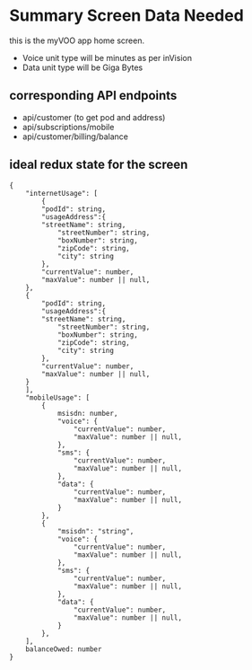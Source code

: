 # Summary Screen Data Needed

this is the myVOO app home screen.

- Voice unit type will be minutes as per inVision
- Data unit type will be Giga Bytes

## corresponding API endpoints
 - api/customer (to get pod and address)
 - api/subscriptions/mobile
 - api/customer/billing/balance
 
## ideal redux state for the screen
```
{
    "internetUsage": [
        {
        "podId": string,
        "usageAddress":{
        "streetName": string,
            "streetNumber": string,
            "boxNumber": string,
            "zipCode": string,
            "city": string
        },
        "currentValue": number,
        "maxValue": number || null,    
    },
    {
        "podId": string,
        "usageAddress":{
        "streetName": string,
            "streetNumber": string,
            "boxNumber": string,
            "zipCode": string,
            "city": string
        },
        "currentValue": number,
        "maxValue": number || null,    
    }
    ],
    "mobileUsage": [
        {
            msisdn: number,
            "voice": {
                "currentValue": number,
                "maxValue": number || null,
            },
            "sms": {
                "currentValue": number,
                "maxValue": number || null,
            },
            "data": {
                "currentValue": number,
                "maxValue": number || null,
            }
        },
        {
            "msisdn": "string",
            "voice": {
                "currentValue": number,
                "maxValue": number || null,
            },
            "sms": {
                "currentValue": number,
                "maxValue": number || null,
            },
            "data": {
                "currentValue": number,
                "maxValue": number || null,
            }
        },
    ],
    balanceOwed: number
}
```